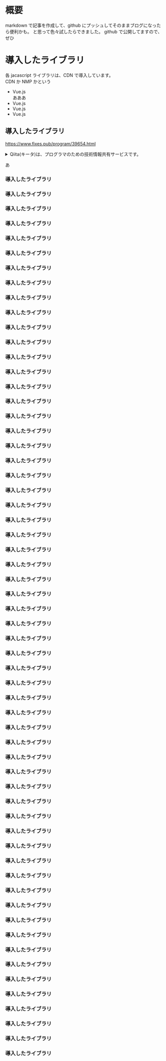 # 概要

markdown で記事を作成して、github にプッシュしてそのままブログになったら便利かも。
と思って色々試したらできました。
github で公開してますので、ぜひ

# 導入したライブラリ

各 jacascript ライブラリは、CDN で導入しています。  
CDN か NMP かという

- Vue.js  
  あああ
- Vue.js
- Vue.js
- Vue.js

## 導入したライブラリ

https://www.fixes.pub/program/39654.html

<details><summary>Qiita(キータ)は、プログラマのための技術情報共有サービスです。</summary>プログラミングに関することをどんどん投稿して、知識を記録、共有しましょう。
Qiitaに投稿すると、自分のコードやノウハウを見やすい形で残すことができます。
技術情報はテキストファイルへのメモではなく、タグを付けた文章、シンタックスハイライトされたコードで保存することで初めて再利用可能な知識になる、そうQiitaでは考えています。</details>

あ

### 導入したライブラリ

### 導入したライブラリ

### 導入したライブラリ

### 導入したライブラリ

### 導入したライブラリ

### 導入したライブラリ

### 導入したライブラリ

### 導入したライブラリ

### 導入したライブラリ

### 導入したライブラリ

### 導入したライブラリ

### 導入したライブラリ

### 導入したライブラリ

### 導入したライブラリ

### 導入したライブラリ

### 導入したライブラリ

### 導入したライブラリ

### 導入したライブラリ

### 導入したライブラリ

### 導入したライブラリ

### 導入したライブラリ

### 導入したライブラリ

### 導入したライブラリ

### 導入したライブラリ

### 導入したライブラリ

### 導入したライブラリ

### 導入したライブラリ

### 導入したライブラリ

### 導入したライブラリ

### 導入したライブラリ

### 導入したライブラリ

### 導入したライブラリ

### 導入したライブラリ

### 導入したライブラリ

### 導入したライブラリ

### 導入したライブラリ

### 導入したライブラリ

### 導入したライブラリ

### 導入したライブラリ

### 導入したライブラリ

### 導入したライブラリ

### 導入したライブラリ

### 導入したライブラリ

### 導入したライブラリ

### 導入したライブラリ

### 導入したライブラリ

### 導入したライブラリ

### 導入したライブラリ

### 導入したライブラリ

### 導入したライブラリ

### 導入したライブラリ

### 導入したライブラリ

### 導入したライブラリ

### 導入したライブラリ

### 導入したライブラリ

### 導入したライブラリ

### 導入したライブラリ

### 導入したライブラリ

### 導入したライブラリ

### 導入したライブラリ
